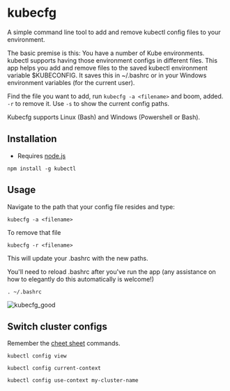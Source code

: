 # kubecfg

A simple command line tool to add and remove kubectl config files to your environment. 

The basic premise is this: You have a number of Kube environments. kubectl supports having those environment configs in different files. This app helps you add and remove files to the saved kubectl environment variable $KUBECONFIG. It saves this in ~/.bashrc or in your Windows environment variables (for the current user). 

Find the file you want to add, run `kubecfg -a <filename>` and boom, added. `-r` to remove it. Use `-s` to show the current config paths. 

Kubecfg supports Linux (Bash) and Windows (Powershell or Bash).

## Installation

- Requires [node.js](https://nodejs.org/en/download/)

```
npm install -g kubectl
```

## Usage

Navigate to the path that your config file resides and type:

```
kubecfg -a <filename>
```

To remove that file 

```
kubecfg -r <filename>
```

This will update your .bashrc with the new paths. 

You'll need to reload .bashrc after you've run the app (any assistance on how to elegantly do this automatically is welcome!)

```
. ~/.bashrc
```

![kubecfg_good](https://user-images.githubusercontent.com/5225782/38168190-c7501062-3588-11e8-8d5f-919ad61b52b6.gif)

## Switch cluster configs

Remember the [cheet sheet](https://kubernetes.io/docs/reference/kubectl/cheatsheet/) commands. 

```
kubectl config view
```

```
kubectl config current-context
```

```
kubectl config use-context my-cluster-name
```